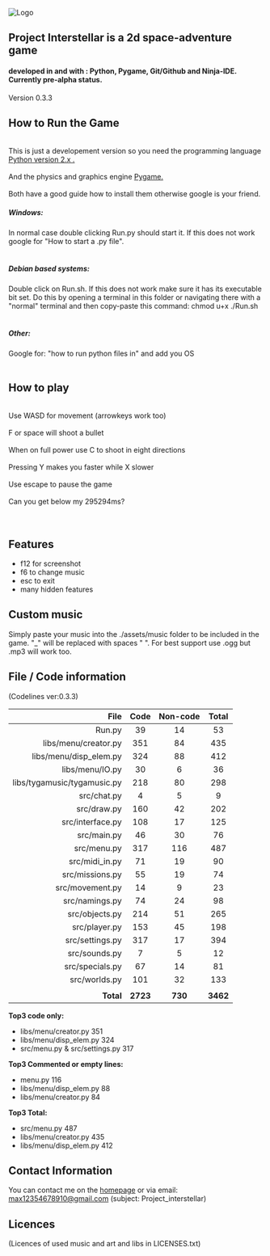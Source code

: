 ![Logo](https://lh3.googleusercontent.com/-ZjA1FSivXNw/VSaOqy8nSRI/AAAAAAAAAB4/_nW122LgHr0/s701-no/all.tiff "Logo")

<h2>Project Interstellar is a 2d space-adventure game</h2>
<h4>developed  in and with : Python, Pygame, Git/Github and Ninja-IDE. Currently pre-alpha status.</h4>

Version 0.3.3

How to Run the Game
-------------------
<br>This is just a developement version so you need
the programming language [Python version 2.x .](https://www.python.org/downloads/release/python-2710/)</br>
<br>And the physics and graphics engine [Pygame.](http://www.pygame.org/download.shtml)</br>
<br>Both have a good guide how to install them otherwise google is your friend.</br>
<h5>Windows:</h5>
In normal case double clicking Run.py should start it. If this does not work google for "How to start a .py file".
<br></br>
<h5>Debian based systems:</h5>
Double click on Run.sh. If this does not work make sure it has its executable bit set. Do this by opening a terminal in this folder or navigating there with a "normal" terminal and then copy-paste this command: chmod u+x ./Run.sh
<br></br>
<h5>Other:</h5>
Google for: "how to run python files in" and add you OS
<br></br>

How to play
-----------
<br>Use WASD for movement (arrowkeys work too)</br>
<br>F or space will shoot a bullet</br>
<br>When on full power use C to shoot in eight directions</br>
<br>Pressing Y makes you faster while X slower</br>
<br>Use escape to pause the game</br>
<br>Can you get below my 295294ms?</br>
<br></br>

Features
--------
<ul>
<li>f12 for screenshot</li>
<li>f6 to change music</li>
<li>esc to exit</li>
<li>many hidden features</li>
</ul>

Custom music
------------
Simply paste your music into the ./assets/music folder to be included in the game.
"_" will be replaced with spaces " ". For best support use .ogg but .mp3 will work too.

File / Code information
-----------------------
(Codelines ver:0.3.3)

| File                | Code | Non-code | Total |
| --------------------------: | :-: | :-: | :-: |
| Run.py                      |  39 |  14 |  53 |
| libs/menu/creator.py        | 351 |  84 | 435 |
| libs/menu/disp_elem.py      | 324 |  88 | 412 |
| libs/menu/IO.py             |  30 |   6 |  36 |
| libs/tygamusic/tygamusic.py | 218 |  80 | 298 |
| src/chat.py                 |   4 |   5 |   9 |
| src/draw.py                 | 160 |  42 | 202 |
| src/interface.py            | 108 |  17 | 125 |
| src/main.py                 |  46 |  30 |  76 |
| src/menu.py                 | 317 | 116 | 487 |
| src/midi_in.py              |  71 |  19 |  90 |
| src/missions.py             |  55 |  19 |  74 |
| src/movement.py             |  14 |   9 |  23 |
| src/namings.py              |  74 |  24 |  98 |
| src/objects.py              | 214 |  51 | 265 |
| src/player.py               | 153 |  45 | 198 |
| src/settings.py             | 317 |  17 | 394 |
| src/sounds.py               |   7 |   5 |  12 |
| src/specials.py             |  67 |  14 |  81 |
| src/worlds.py               | 101 |  32 | 133 |
| | | |
| <strong>Total</strong> | <strong>2723</strong> | <strong>730</strong> | <strong>3462</strong> |

<strong>Top3 code only:</strong><ul>
<li>libs/menu/creator.py           351</li>
<li>libs/menu/disp_elem.py         324</li>
<li>src/menu.py & src/settings.py  317</li></ul>

<strong>Top3  Commented or empty lines:</strong><ul>
<li>menu.py               116</li>
<li>libs/menu/disp_elem.py 88</li>
<li>libs/menu/creator.py   84</li></ul>

<strong>Top3 Total:</strong><ul>
<li>src/menu.py            487</li>
<li>libs/menu/creator.py   435</li>
<li>libs/menu/disp_elem.py 412</li></ul>

Contact Information
-------------------
You can contact me on the [homepage](http://www.pygame.org/project-Project+Interstellar-2943-.html)
or via email: max12354678910@gmail.com
		(subject: Project_interstellar)

Licences
--------
(Licences of used music and art and libs in LICENSES.txt)
